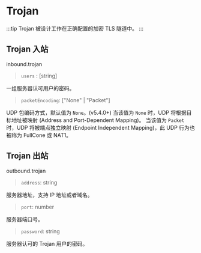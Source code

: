 # Trojan

:::tip
Trojan 被设计工作在正确配置的加密 TLS 隧道中。
:::

## Trojan 入站

inbound.trojan

> `users` : [string]

一组服务器认可用户的密码。

> `packetEncoding`:  \["None" | "Packet"\]

UDP 包编码方式，默认值为 `None`。(v5.4.0+)
当该值为 `None` 时，UDP 将根据目标地址被映射 (Address and Port-Dependent Mapping)。
当该值为 `Packet` 时，UDP 将被端点独立映射 (Endpoint Independent Mapping)，此 UDP 行为也被称为 FullCone 或 NAT1。

## Trojan 出站

outbound.trojan

> `address`: string

服务器地址，支持 IP 地址或者域名。

> `port`: number

服务器端口号。

> `password`: string

服务器认可的 Trojan 用户的密码。
